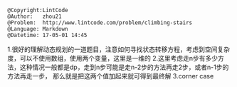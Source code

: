 ```
@Copyright:LintCode
@Author:   zhou21
@Problem:  http://www.lintcode.com/problem/climbing-stairs
@Language: Markdown
@Datetime: 17-05-01 14:45
```

1.很好的理解动态规划的一道题目，注意如何寻找状态转移方程，考虑到空间复杂度，可以不使用数组，使用两个变量，这里是一维的
2.这里考虑走n步有多少方法，这种情况一般都是dp，走到n步可能是走n-2步的方法再走2步，或者n-1步的方法再走一步， 那么就是把这两个值加起来就可得到最终解
3.corner case